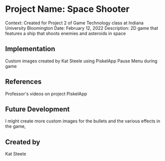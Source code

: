 # Project Name: Space Shooter
Context: Created for Project 2 of Game Technology class at Indiana University Bloomington
Date: February 12, 2022
Description: 2D game that features a ship that shoots enemies and asteroids in space

## Implementation
Custom images created by Kat Steele using PiskelApp
Pause Menu during game

## References
Professor's videos on project
PiskelApp 

## Future Development
I might create more custom images for the bullets and the various effects in the game,

## Created by
Kat Steele
